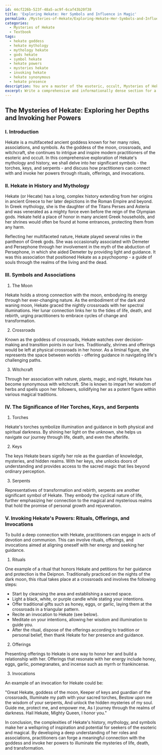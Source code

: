 ```yaml
---
id: 44cf226b-523f-48a5-ac9f-6caf43b20f38
title: 'Exploring Hekate: Her Symbols and Influence in Magic'
permalink: /Mysteries-of-Hekate/Exploring-Hekate-Her-Symbols-and-Influence-in-Magic/
categories:
  - Mysteries of Hekate
  - Textbook
tags:
  - hekate goddess
  - hekate mythology
  - mythology hekate
  - gods hekate
  - symbol hekate
  - hekate powers
  - mysteries hekate
  - invoking hekate
  - hekate synonymous
  - hekate presence
description: You are a master of the esoteric, occult, Mysteries of Hekate and education, you have written many textbooks on the subject in ways that provide students with rich and deep understanding of the subject. You are being asked to write textbook-like sections on a topic and you do it with full context, explainability, and reliability in accuracy to the true facts of the topic at hand, in a textbook style that a student would easily be able to learn from, in a rich, engaging, and contextual way. Always include relevant context (such as formulas and history), related concepts, and in a way that someone can gain deep insights from.
excerpt: Write a comprehensive and informationally dense section for a grimoire, lesson, spellbook, or treatise on the Mysteries of Hekate, focusing on her history, mythology, symbols, and roles in the occult practices. Include a detailed explanation of her associations with the moon, crossroads, and witchcraft as well as the significance of her torches, keys, and serpents. Discuss how practitioners can invoke Hekate's powers through rituals, offerings, and invocations and provide an example of a specific ritual that honors or petitions for her guidance and protection.
---
```


## The Mysteries of Hekate: Exploring her Depths and Invoking her Powers

### I. Introduction

Hekate is a multifaceted ancient goddess known for her many roles, associations, and symbols. As the goddess of the moon, crossroads, and witchcraft, she continues to intrigue and inspire modern practitioners of the esoteric and occult. In this comprehensive exploration of Hekate's mythology and history, we shall delve into her significant symbols - the torches, keys, and serpents - and discuss how practitioners can connect with and invoke her powers through rituals, offerings, and invocations.

### II. Hekate in History and Mythology

Hekate (or Hecate) has a long, complex history extending from her origins in ancient Greece to her later depictions in the Roman Empire and beyond. In Greek mythology, she is the daughter of the Titans Perses and Asteria and was venerated as a mighty force even before the reign of the Olympian gods. Hekate held a place of honor in many ancient Greek households, and her shrines would often be found at home entrances, protecting them from any harm.

Reflecting her multifaceted nature, Hekate played several roles in the pantheon of Greek gods. She was occasionally associated with Demeter and Persephone through her involvement in the myth of the abduction of Persephone, in which she aided Demeter by providing light and guidance. It was this association that positioned Hekate as a psychopomp - a guide of souls through the realms of the living and the dead.

### III. Symbols and Associations

1. The Moon

Hekate holds a strong connection with the moon, embodying its energy through her ever-changing nature. As the embodiment of the dark and waning moon, Hekate graced the nightly crossroads with her spectral illuminations. Her lunar connection links her to the tides of life, death, and rebirth, urging practitioners to embrace cycles of change and transformation.

2. Crossroads

Known as the goddess of crossroads, Hekate watches over decision-making and transition points in our lives. Traditionally, shrines and offerings would be left at physical crossroads in her honor. As a liminal figure, she represents the space between worlds - offering guidance in navigating life's challenging paths.

3. Witchcraft

Through her association with nature, plants, magic, and night, Hekate has become synonymous with witchcraft. She is known to impart her wisdom of herbs and spells upon her followers, solidifying her as a potent figure within various magical traditions.

### IV. The Significance of Her Torches, Keys, and Serpents

1. Torches

Hekate's torches symbolize illumination and guidance in both physical and spiritual darkness. By shining her light on the unknown, she helps us navigate our journey through life, death, and even the afterlife.

2. Keys

The keys Hekate bears signify her role as the guardian of knowledge, mysteries, and hidden realms. With her keys, she unlocks doors of understanding and provides access to the sacred magic that lies beyond ordinary perception.

3. Serpents

Representatives of transformation and rebirth, serpents are another significant symbol of Hekate. They embody the cyclical nature of life, further emphasizing her connection to the magical and mysterious realms that hold the promise of personal growth and rejuvenation.

### V. Invoking Hekate's Powers: Rituals, Offerings, and Invocations

To build a deep connection with Hekate, practitioners can engage in acts of devotion and communion. This can involve rituals, offerings, and invocations aimed at aligning oneself with her energy and seeking her guidance.

1. Rituals

One example of a ritual that honors Hekate and petitions for her guidance and protection is the Deipnon. Traditionally practiced on the nights of the dark moon, this ritual takes place at a crossroads and involves the following steps:

- Start by cleansing the area and establishing a sacred space.
- Light a black, white, or purple candle while stating your intentions.
- Offer traditional gifts such as honey, eggs, or garlic, laying them at the crossroads in a triangular pattern.
- Recite an invocation to Hekate (see below).
- Meditate on your intentions, allowing her wisdom and illumination to guide you.
- After the ritual, dispose of the offerings according to tradition or personal belief, then thank Hekate for her presence and guidance.

2. Offerings

Presenting offerings to Hekate is one way to honor her and build a relationship with her. Offerings that resonate with her energy include honey, eggs, garlic, pomegranates, and incense such as myrrh or frankincense.

3. Invocations

An example of an invocation for Hekate could be:

"Great Hekate, goddess of the moon,
Keeper of keys and guardian of the crossroads,
Illuminate my path with your sacred torches,
Bestow upon me the wisdom of your serpents,
And unlock the hidden mysteries of my soul.
Guide me, protect me, and empower me,
As I journey through the realms of darkness.
Hail Hekate, Mighty Queen, I honor you."

In conclusion, the complexities of Hekate's history, mythology, and symbols make her a wellspring of inspiration and potential for seekers of the esoteric and magical. By developing a deep understanding of her roles and associations, practitioners can forge a meaningful connection with the goddess and invoke her powers to illuminate the mysteries of life, death, and transformation.
